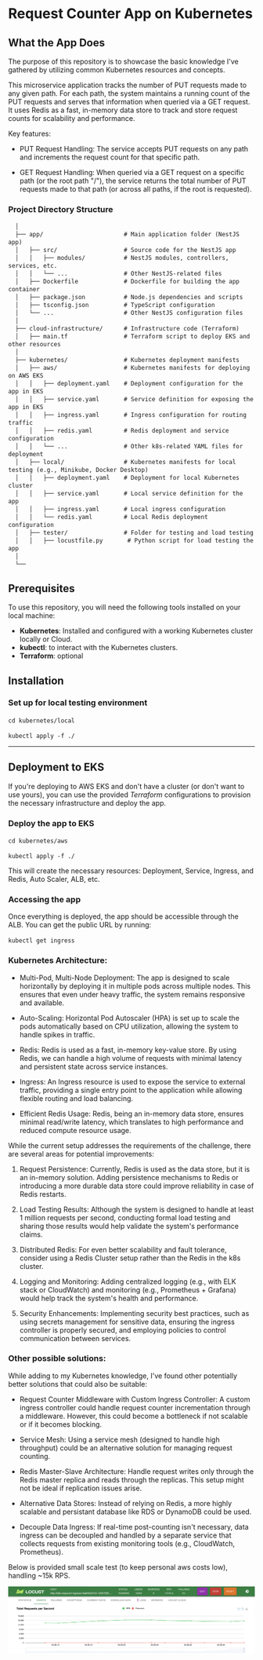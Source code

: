 **Request Counter App on Kubernetes**
================================================

What the App Does
-----------------

The purpose of this repository is to showcase the basic knowledge I've gathered by utilizing common Kubernetes resources and concepts.

This microservice application tracks the number of PUT requests made to any given path. For each path, the system maintains a running count of the PUT requests and serves that information when queried via a GET request. It uses Redis as a fast, in-memory data store to track and store request counts for scalability and performance.

Key features:

-   PUT Request Handling: The service accepts PUT requests on any path and increments the request count for that specific path.

-   GET Request Handling: When queried via a GET request on a specific path (or the root path "/"), the service returns the total number of PUT requests made to that path (or across all paths, if the root is requested).



### Project Directory Structure


```
  │
  ├── app/                       # Main application folder (NestJS app)
  │   ├── src/                   # Source code for the NestJS app
  │   │   ├── modules/           # NestJS modules, controllers, services, etc.
  │   │   └── ...                # Other NestJS-related files
  │   ├── Dockerfile             # Dockerfile for building the app container
  │   ├── package.json           # Node.js dependencies and scripts
  │   ├── tsconfig.json          # TypeScript configuration
  │   └── ...                    # Other NestJS configuration files
  │
  ├── cloud-infrastructure/      # Infrastructure code (Terraform)
  │   ├── main.tf                # Terraform script to deploy EKS and other resources
  │
  ├── kubernetes/                # Kubernetes deployment manifests
  │   ├── aws/                   # Kubernetes manifests for deploying on AWS EKS
  │   │   ├── deployment.yaml    # Deployment configuration for the app in EKS
  │   │   ├── service.yaml       # Service definition for exposing the app in EKS
  │   │   ├── ingress.yaml       # Ingress configuration for routing traffic
  │   │   ├── redis.yaml         # Redis deployment and service configuration
  │   │   └── ...                # Other k8s-related YAML files for deployment
  │   ├── local/                 # Kubernetes manifests for local testing (e.g., Minikube, Docker Desktop)
  │   │   ├── deployment.yaml    # Deployment for local Kubernetes cluster
  │   │   ├── service.yaml       # Local service definition for the app
  │   │   ├── ingress.yaml       # Local ingress configuration
  │   │   └── redis.yaml         # Local Redis deployment configuration
  │   ├── tester/                # Folder for testing and load testing
  │   │   ├── locustfile.py       # Python script for load testing the app
  │
  └──
```

**Prerequisites**
-----------------

To use this repository, you will need the following tools installed on your local machine:

-   **Kubernetes**: Installed and configured with a working Kubernetes cluster locally or Cloud.
-   **kubectl**: to interact with the Kubernetes clusters.
-   **Terraform**: optional

**Installation**
----------------

###  **Set up for local testing environment**

`cd kubernetes/local `

`kubectl apply -f ./`

* * * * *

**Deployment to EKS**
---------------------

If you're deploying to AWS EKS and don't have a cluster (or don't want to use yours), you can use the provided *Terraform* configurations to provision the necessary infrastructure and deploy the app.

### **Deploy the app to EKS**


`cd kubernetes/aws `

`kubectl apply -f ./`

This will create the necessary resources: Deployment, Service, Ingress, and Redis, Auto Scaler, ALB, etc.

### **Accessing the app**

Once everything is deployed, the app should be accessible through the ALB. You can get the public URL by running:



`kubectl get ingress`

### Kubernetes Architecture:

-   Multi-Pod, Multi-Node Deployment: The app is designed to scale horizontally by deploying it in multiple pods across multiple nodes. This ensures that even under heavy traffic, the system remains responsive and available.

-   Auto-Scaling: Horizontal Pod Autoscaler (HPA) is set up to scale the pods automatically based on CPU utilization, allowing the system to handle spikes in traffic.

-   Redis: Redis is used as a fast, in-memory key-value store. By using Redis, we can handle a high volume of requests with minimal latency and persistent state across service instances.

-   Ingress: An Ingress resource is used to expose the service to external traffic, providing a single entry point to the application while allowing flexible routing and load balancing.

-   Efficient Redis Usage: Redis, being an in-memory data store, ensures minimal read/write latency, which translates to high performance and reduced compute resource usage.


While the current setup addresses the requirements of the challenge, there are several areas for potential improvements:

1.  Request Persistence: Currently, Redis is used as the data store, but it is an in-memory solution. Adding persistence mechanisms to Redis or introducing a more durable data store could improve reliability in case of Redis restarts.

2.  Load Testing Results: Although the system is designed to handle at least 1 million requests per second, conducting formal load testing and sharing those results would help validate the system's performance claims.

3.  Distributed Redis: For even better scalability and fault tolerance, consider using a Redis Cluster setup rather than the Redis in the k8s cluster.

6.  Logging and Monitoring: Adding centralized logging (e.g., with ELK stack or CloudWatch) and monitoring (e.g., Prometheus + Grafana) would help track the system's health and performance.

8.  Security Enhancements: Implementing security best practices, such as using secrets management for sensitive data, ensuring the ingress controller is properly secured, and employing policies to control communication between services.

### Other possible solutions:
While adding to my Kubernetes knowledge, I've found other potentially better solutions that could also be suitable:

* Request Counter Middleware with Custom Ingress Controller: A custom ingress controller could handle request counter incrementation through a middleware. However, this could become a bottleneck if not scalable or if it becomes blocking.

* Service Mesh: Using a service mesh (designed to handle high throughput) could be an alternative solution for managing request counting.

* Redis Master-Slave Architecture: Handle request writes only through the Redis master replica and reads through the replicas. This setup might not be ideal if replication issues arise.

* Alternative Data Stores: Instead of relying on Redis, a more highly scalable and persistant database like RDS or DynamoDB could be used.

* Decouple Data Ingress: If real-time post-counting isn't necessary, data ingress can be decoupled and handled by a separate service that collects requests from existing monitoring tools (e.g., CloudWatch, Prometheus).


Below is provided small scale test (to keep personal aws costs low), handling ~15k RPS.

![Locust](images/locust.png)
